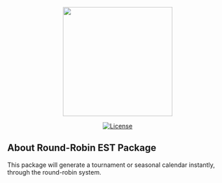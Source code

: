 <p align="center"><img width="250" src="https://i.imgur.com/q54g9NC.png"></p>

<p align="center">
<a href="http://gplv3.fsf.org/"><img src="https://img.shields.io/badge/License-GPLv3-blue.svg?style=flat-square" alt="License"></a>
</p>

## About Round-Robin EST Package

This package will generate a tournament or seasonal calendar instantly, through the round-robin system.